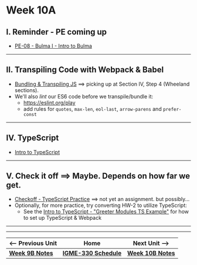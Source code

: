 # Week 10A

<!--
## I. Reminder - Exam #2

- The exam will be given next week - Tuesday 11/7/23 (week 11A)
- [Exam #2 Details](../notes/exam-2-details.md)

---
--> 

## I. Reminder - PE coming up
- [PE-08 - Bulma I - Intro to Bulma](../pe/pe-08.md)
 
---


## II. Transpiling Code with Webpack & Babel
- [Bundling & Transpiling JS](../notes/bundling-transpiling.md) ==> picking up at Section IV, Step 4 (Wheeland sections).
- We'll also *lint* our ES6 code before we transpile/bundle it:
  - https://eslint.org/play
  - add rules for `quotes`, `max-len`, `eol-last`, `arrow-parens` and `prefer-const`

---

<!-- 
## III. Finish up review of 6B Take-home quiz
- PDF is in myCourses
- [`Object.create()`](https://developer.mozilla.org/en-US/docs/Web/JavaScript/Reference/Global_Objects/Object/create) and object prototypes

### III-A. and some new practice quizzes ...
- [Exam #2 - Practice A (Misc)](../notes/exam-2-practice-A.md)
- [Exam #2 - Practice B (Canvas)](../notes/exam-2-practice-B.md)
- [Exam #2 - Practice C (Node.js & unix)](../notes/exam-2-practice-C.md)

---
-->

## IV. TypeScript
- [Intro to TypeScript](https://github.com/tonethar/IGME-330-Master/blob/master/notes/intro-typescript.md)

---

## V. Check it off ==> Maybe.  Depends on how far we get.
- [Checkoff - TypeScript Practice](../checkoffs/typescript-practice.md) ==> not yet an assignment.  but possibly...
- Optionally, for more practice, try converting HW-2 to utilize TypeScript:
  - See the [Intro to TypeScript - "Greeter Modules TS Example"](https://github.com/tonethar/IGME-330-Master/blob/master/notes/intro-typescript.md#iii-use-node--webpack-to-transpile-a-typescript-app-to-js) for how to set up TypeScript & Webpack


---
---


| <-- Previous Unit | Home | Next Unit -->
| --- | --- | --- 
| [**Week 9B Notes**](09B.md)  |  [**IGME-330 Schedule**](../schedule.md) | [**Week 10B Notes**](10B.md)
